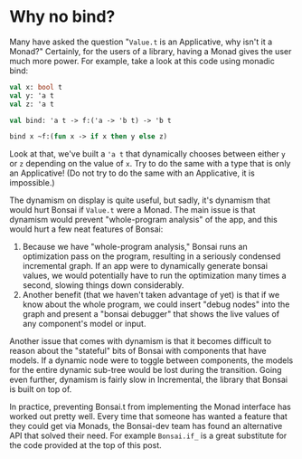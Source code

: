 # Why no bind?

Many have asked the question "`Value.t` is an Applicative, why isn't it a 
Monad?"  Certainly, for the users of a library, having a Monad gives the user 
much more power.  For example, take a look at this code using monadic bind:

```ocaml
val x: bool t
val y: 'a t
val z: 'a t

val bind: 'a t -> f:('a -> 'b t) -> 'b t

bind x ~f:(fun x -> if x then y else z)
```

Look at that, we've built a `'a t` that dynamically chooses between either 
`y` or `z` depending on the value of `x`.  Try to do the same with a type that 
is only an Applicative! (Do not try to do the same with an Applicative, it is 
impossible.)

The dynamism on display is quite useful, but sadly, it's dynamism that would 
hurt Bonsai if `Value.t` were a Monad.  The main issue is that dynamism would 
prevent "whole-program analysis" of the app, and this would hurt a few neat features
of Bonsai:

1. Because we have "whole-program analysis," Bonsai runs an optimization pass on the
   program, resulting in a seriously condensed incremental graph.  If an app were 
   to dynamically generate bonsai values, we would potentially have to run the
   optimization many times a second, slowing things down considerably.
2. Another benefit (that we haven't taken advantage of yet) is that if we know
   about the whole program, we could insert "debug nodes" into the graph and
   present a "bonsai debugger" that shows the live values of any component's
   model or input.

Another issue that comes with dynamism is that it becomes difficult to reason
about the "stateful" bits of Bonsai with components that have models.  If a
dynamic node were to toggle between components, the models for the entire
dynamic sub-tree would be lost during the transition.  Going even further,
dynamism is fairly slow in Incremental, the library that Bonsai is built on top
of.

In practice, preventing Bonsai.t from implementing the Monad interface has
worked out pretty well.  Every time that someone has wanted a feature that they
could get via Monads, the Bonsai-dev team has found an alternative API that
solved their need.  For example `Bonsai.if_` is a great substitute for the code
provided at the top of this post.
